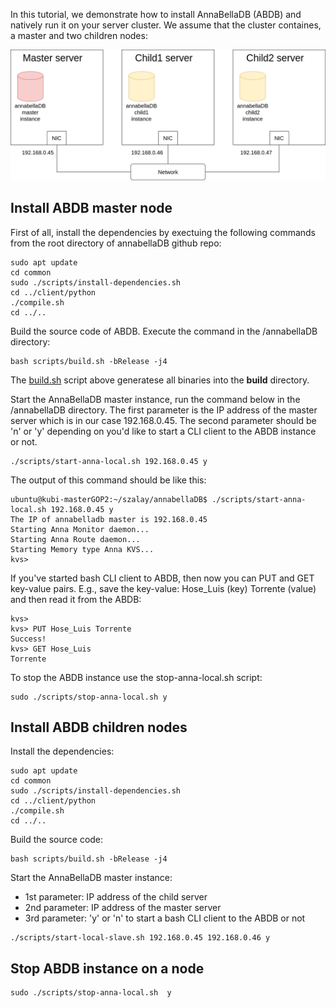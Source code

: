 In this tutorial, we demonstrate how to install AnnaBellaDB (ABDB) and natively run it on your server cluster. We assume that the cluster containes, a master and two children nodes:

![k8s_cluster](https://github.com/hsnlab/annabellaDB/blob/master/docs/cluster_architecture.png)

## Install ABDB master node

First of all, install the dependencies by exectuing the following commands from the root directory of annabellaDB github repo:
```
sudo apt update
cd common
sudo ./scripts/install-dependencies.sh
cd ../client/python
./compile.sh
cd ../..
```

Build the source code of ABDB. Execute the command in the /annabellaDB directory:
```
bash scripts/build.sh -bRelease -j4
```

The [build.sh](https://github.com/hsnlab/annabellaDB/blob/master/scripts/build.sh) script above generatese all binaries into the __build__ directory.

Start the AnnaBellaDB master instance, run the command below in the /annabellaDB directory. The first parameter is the IP address of the master server which is in our case 192.168.0.45. The second parameter should be 'n' or 'y' depending on you'd like to start a CLI client to the ABDB instance or not.
```
./scripts/start-anna-local.sh 192.168.0.45 y
```
The output of this command should be like this:
```
ubuntu@kubi-masterGOP2:~/szalay/annabellaDB$ ./scripts/start-anna-local.sh 192.168.0.45 y
The IP of annabelladb master is 192.168.0.45
Starting Anna Monitor daemon...
Starting Anna Route daemon...
Starting Memory type Anna KVS...
kvs> 
```

If you've started bash CLI client to ABDB, then now you can PUT and GET key-value pairs. E.g., save the key-value: Hose_Luis (key) Torrente (value) and then read it from the ABDB:
```
kvs> 
kvs> PUT Hose_Luis Torrente
Success!
kvs> GET Hose_Luis
Torrente

```

To stop the ABDB instance use the stop-anna-local.sh script:
```
sudo ./scripts/stop-anna-local.sh y
```

## Install ABDB children nodes

Install the dependencies:
```
sudo apt update
cd common
sudo ./scripts/install-dependencies.sh
cd ../client/python
./compile.sh
cd ../..
```

Build the source code:
```
bash scripts/build.sh -bRelease -j4
```

Start the AnnaBellaDB master instance:
  * 1st parameter: IP address of the child server
  * 2nd parameter: IP address of the master server
  * 3rd parameter: 'y' or 'n' to start a bash CLI client to the ABDB or not

```
./scripts/start-local-slave.sh 192.168.0.45 192.168.0.46 y
```

## Stop ABDB instance on a node
```
sudo ./scripts/stop-anna-local.sh  y
```
